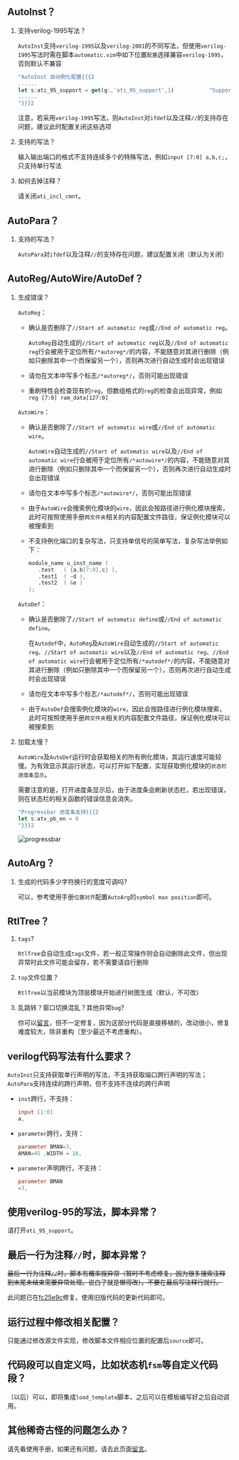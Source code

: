 ## AutoInst？

1. 支持verilog-1995写法？

   `AutoInst`支持`verilog-1995`以及`verilog-2001`的不同写法，但使用`verilog-1995`写法时需在脚本`automatic.vim`中如下位置`配置`选择兼容`verilog-1995`，否则默认不兼容

   ```javascript
   "AutoInst 自动例化配置{{{2
   ......
   let s:ati_95_support = get(g:,'ati_95_support',1)           "Support Verilog-1995
   ......
   "}}}2
   ```

   注意，若采用`verilog-1995`写法，则`AutoInst`对`ifdef`以及注释`//`的支持存在问题，建议此时配置关闭这些选项

2. 支持的写法？

   输入输出端口的格式不支持连续多个的特殊写法，例如`input [7:0] a,b,c;`，只支持单行写法
   
3. 如何去掉注释？

   请关闭`ati_incl_cmnt`。

## AutoPara？

1. 支持的写法？

   `AutoPara`对`ifdef`以及注释`//`的支持存在问题，建议配置关闭（默认为关闭）

## AutoReg/AutoWire/AutoDef？

1. 生成错误？

   `AutoReg`：

   - 确认是否删除了`//Start of automatic reg`或`//End of automatic reg`。

     `AutoReg`自动生成的`//Start of automatic reg`以及`//End of automatic reg`行会被用于定位所有`/*autoreg*/`的内容，不能随意对其进行删除（例如只删除其中一个而保留另一个），否则再次进行自动生成时会出现错误

   - 请勿在文本中写多个标志`/*autoreg*/`，否则可能出现错误
   - 重刷特性会检查现有的`reg`，但数组格式的`reg`的检查会出现异常，例如`reg [7:0] ram_data[127:0]`

   `AutoWire`：

   - 确认是否删除了`//Start of automatic wire`或`//End of automatic wire`。

     `AutoWire`自动生成的`//Start of automatic wire`以及`//End of automatic wire`行会被用于定位所有`/*autowire*/`的内容，不能随意对其进行删除（例如只删除其中一个而保留另一个），否则再次进行自动生成时会出现错误

   - 请勿在文本中写多个标志`/*autowire*/`，否则可能出现错误

   - 由于`AutoWire`会搜索例化模块的`wire`，因此会按路径进行例化模块搜索，此时可按照使用手册`跨文件夹`相关的内容配置文件路径，保证例化模块可以被搜索到

   - 不支持例化端口的复杂写法，只支持单信号的简单写法，复杂写法举例如下：

     ```verilog
     module_name u_inst_name (
     	.test   ( {a,b[7:0],c} ),
     	.test1  ( ~d ),
     	.test2  ( &e )
     );
     ```

   `AutoDef`：

   - 确认是否删除了`//Start of automatic define`或`//End of automatic define`。

     在`Autodef`中，`AutoReg`及`AutoWire`自动生成的`//Start of automatic reg`、`//Start of automatic wire`以及`//End of automatic reg`、`//End of automatic wire`行会被用于定位所有`/*autodef*/`的内容，不能随意对其进行删除（例如只删除其中一个而保留另一个），否则再次进行自动生成时会出现错误

   - 请勿在文本中写多个标志`/*autodef*/`，否则可能出现错误
   - 由于`AutoDef`会搜索例化模块的`wire`，因此会按路径进行例化模块搜索，此时可按照使用手册`跨文件夹`相关的内容配置文件路径，保证例化模块可以被搜索到

2. 加载太慢？

   `AutoWire`及`AutoDef`运行时会获取相关的所有例化模块，其运行速度可能较慢。为有效显示其运行状态，可以打开如下配置，实现获取例化模块的`状态栏进度条显示`。

   需要注意的是，打开进度条显示后，由于进度条会刷新状态栏，若出现错误，则在状态栏的相关函数的错误信息会消失。

   ```javascript
   "Progressbar 进度条支持{{{2
   let s:atv_pb_en = 0
   "}}}2
   ```

   ![progressbar](https://cdn-1301954091.cos.ap-chengdu.myqcloud.com/blog/vimscript-automatic/progressbar.gif)


## AutoArg？

1. 生成的代码多少字符换行的宽度可调吗?

   可以，参考使用手册`位置对齐`配置`AutoArg`的`symbol max position`即可。

## RtlTree？

1. `tags`?

   `RtlTree`会自动生成`tags`文件，若一般正常操作则会自动删除此文件，但出现异常时此文件可能会留存，若不需要请自行删除

2. `top`文件位置？

   `RtlTree`以当前模块为顶层模块开始进行树图生成（默认，不可改）

3. 乱跳转？窗口切换混乱？其他异常`bug`?

   你可以[留言](https://blog.honk.wang/posts/AutoMatic#post-comment)，但不一定修复，因为这部分代码是直接移植的，改动很小，修复难度较大，除非重构（至少最近不考虑重构）。

## verilog代码写法有什么要求？

`AutoInst`只支持获取单行声明的写法，不支持获取端口跨行声明的写法；`AutoPara`支持连续的跨行声明，但不支持不连续的跨行声明

- `inst`跨行，不支持：

  ```verilog
  input [1:0]
  a,
  ```

- `parameter`跨行，支持：

  ```verilog
  parameter BMAN=3, 
  AMAN=45 ,WIDTH = 16, 
  ```

- `parameter`声明跨行，不支持：

  ```verilog
  parameter BMAN
  =3, 
  ```

## 使用verilog-95的写法，脚本异常？

请打开`ati_95_support`。

## 最后一行为注释`//`时，脚本异常？

~~最后一行为注释`//`时，脚本有概率报异常（暂时不考虑修复，因为很多搜索注释到末尾未结束需要异常处理。说白了就是懒得改）。不要在最后写注释行就行。~~

此问题已在[fc25e9c](https://github.com/HonkW93/automatic-verilog/commit/fc25e9cce8abd55deae14df1ea18cc128eefd93d)修复。使用旧版代码的更新代码即可。

## 运行过程中修改相关配置？

只能通过修改源文件实现，修改脚本文件相应位置的配置后`source`即可。

## 代码段可以自定义吗，比如状态机`fsm`等自定义代码段？

（以后）可以，即将集成`load_template`脚本，之后可以在模板编写好之后自动调用。

## 其他稀奇古怪的问题怎么办？

请先看使用手册，如果还有问题，请去此页面[留言](https://blog.honk.wang/posts/AutoMatic#post-comment)。